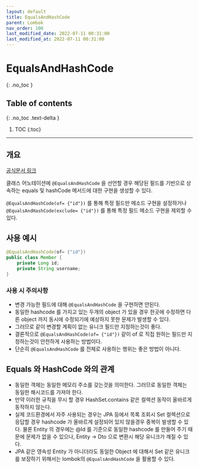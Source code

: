 ```yaml
---
layout: default
title: EqualsAndHashCode
parent: Lombok
nav_order: 100
last_modified_date: 2022-07-11 00:31:00
last_modified_at: 2022-07-11 00:31:00
---
```


# EqualsAndHashCode
{: .no_toc }

## Table of contents
{: .no_toc .text-delta }

1. TOC
{:toc}

---

## 개요

[공식문서 링크](https://projectlombok.org/features/EqualsAndHashCode)

클래스 어노테이션에 `@EqualsAndHashCode` 을 선언할 경우 해당된 필드를 기반으로 상속하는 equals 및 hashCode 메서드에 대한 구현을 생성할 수 있다.

`@EqualsAndHashCode(of= {"id"})` 를 통해 특정 필드만 메소드 구현을 설정하거나 `@EqualsAndHashCode(exclude= {"id"})` 를 통해 특정 필드 메소드 구현을 제외할 수 있다.

## 사용 예시

```java
@EqualsAndHashCode(of= {"id"})
public class Member {
    private Long id;
    private String username;
}
```

### 사용 시 주의사항

- 변경 가능한 필드에 대해 `@EqualsAndHashCode` 을 구현하면 안된다.
- 동일한 hashcode 를 가지고 있는 두개의 object 가 있을 경우 한곳에 수정하면 다른 object 까지 동시에 수정되기에 예상하지 못한 문제가 발생할 수 있다.
- 그러므로 같이 변경할 계획이 없는 유니크 필드만 지정하는것이 좋다. 
- 결론적으로 `@EqualsAndHashCode(of= {"id"})` 같이 of 로 직접 원하는 필드만 지정하는것이 안전하게 사용하는 방법이다. 
- 단순히 `@EqualsAndHashCode` 를 전체로 사용하는 행위는 좋은 방법이 아니다.

## Equals 와 HashCode 와의 관계

- 동일한 객체는 동일한 메모리 주소를 갖는것을 의미한다. 그러므로 동일한 객체는 동일한 해시코드를 가져야 한다. 
- 만약 이러한 규칙을 무시 할 경우 HashSet.contains 같은 컬렉션 동작이 올바르게 동작하지 않는다.
- 실제 코드환경에서 자주 사용되는 경우는 JPA 등에서 목록 조회시 Set 컬렉션으로 응답할 경우 hashcode 가 올바르게 설정되어 있지 않을경우 중복이 발생할 수 있다. 물론 Entity 의 경우에는 @Id 를 기준으로 동일한 hashcode 를 만들어 주기 때문에 문제가 없을 수 있으나, Entity -> Dto 으로 변환시 해당 유니크가 깨질 수 있다.
- JPA 같은 영속성 Entity 가 아니더라도 동일한 Object 에 대해서 Set 같은 유니크를 보장하기 위해서는 lombok의 `@EqualsAndHashCode` 을 활용할 수 있다.